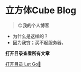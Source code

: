 <!-- _coverpage.md -->

# **立方体Cube Blog**
> 😊**我的个人博客**
- 为什么是这样的？ 
- 因为我穷；买不起服务器。


<!-- > 💪Docsify搭建，使用Typora+Docsify打造最强、最轻量级的个人文档。 -->

 <!-- 简单、轻便 (压缩后 ~21kB)
- 无需生成 html 文件
- 众多主题 -->

**打开目录查看所有文章**

[打开目录 Let Go🤛](/README.md)

